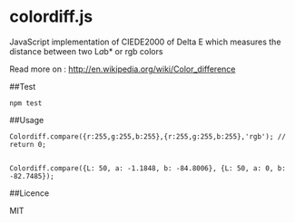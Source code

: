 colordiff.js
============

JavaScript implementation of CIEDE2000 of Delta E which measures the distance between two L*a*b* or rgb colors

Read more on : http://en.wikipedia.org/wiki/Color_difference

##Test

    npm test
    
##Usage

    Colordiff.compare({r:255,g:255,b:255},{r:255,g:255,b:255},'rgb'); // return 0;


    Colordiff.compare({L: 50, a: -1.1848, b: -84.8006}, {L: 50, a: 0, b: -82.7485});
    
    
##Licence
    
MIT
